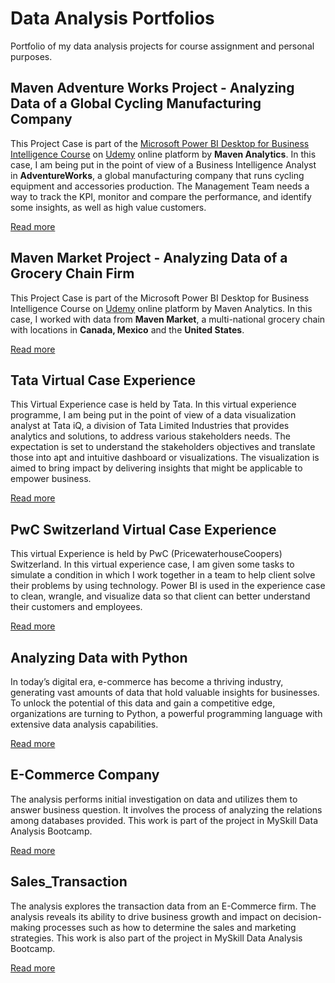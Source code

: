 # Data Analysis Portfolios
Portfolio of my data analysis projects for course assignment and personal purposes.

## Maven Adventure Works Project - Analyzing Data of a Global Cycling Manufacturing Company
This Project Case is part of the [Microsoft Power BI Desktop for Business Intelligence Course](https://www.udemy.com/course/microsoft-power-bi-up-running-with-power-bi-desktop/) on [Udemy](https://www.udemy.com) online platform by **Maven Analytics**. In this case, I am being put in the point of view of a Business Intelligence Analyst in **AdventureWorks**, a global manufacturing company that runs cycling equipment and accessories production. The Management Team needs a way to track the KPI, monitor and compare the performance, and identify some insights, as well as high value customers.

[Read more](https://triwgani.github.io/Maven01/)


## Maven Market Project - Analyzing Data of a Grocery Chain Firm
This Project Case is part of the Microsoft Power BI Desktop for Business Intelligence Course on [Udemy](https://www.udemy.com/course/microsoft-power-bi-up-running-with-power-bi-desktop/) online platform by Maven Analytics. In this case, I worked with data from **Maven Market**, a multi-national grocery chain with locations in **Canada, Mexico** and the **United States**.

[Read more](https://triwgani.github.io/Maven02/)

## Tata Virtual Case Experience
This Virtual Experience case is held by Tata. In this virtual experience programme, I am being put in the point of view of a data visualization analyst at Tata iQ, a division of Tata Limited Industries that provides analytics and solutions, to address various stakeholders needs. The expectation is set to understand the stakeholders objectives and translate those into apt and intuitive dashboard or visualizations. The visualization is aimed to bring impact by delivering insights that might be applicable to empower business.

[Read more](https://triwgani.github.io/Tata.DataVisualization/)

## PwC Switzerland Virtual Case Experience

This virtual Experience is held by PwC (PricewaterhouseCoopers) Switzerland. In this virtual experience case, I am given some tasks to simulate a condition in which I work together in a team to help client solve their problems by using technology. Power BI is used in the experience case to clean, wrangle, and visualize data so that client can better understand their customers and employees.

[Read more](https://triwgani.github.io/pwc_digital.transformation/)

## Analyzing Data with Python

In today’s digital era, e-commerce has become a thriving industry, generating vast amounts of data that hold valuable insights for businesses. To unlock the potential of this data and gain a competitive edge, organizations are turning to Python, a powerful programming language with extensive data analysis capabilities.

[Read more](https://triwgani.github.io/ADWP/)

## E-Commerce Company

The analysis performs initial investigation on data and utilizes them to answer business question. It involves the process of analyzing the relations among databases provided. This work is part of the project in MySkill Data Analysis Bootcamp.

[Read more](https://triwgani.github.io/E-Commerce_Company/)


## Sales_Transaction

The analysis explores the transaction data from an E-Commerce firm. The analysis reveals its ability to drive business growth and impact on decision-making processes such as how to determine the sales and marketing strategies. This work is also part of the project in MySkill Data Analysis Bootcamp.

[Read more](https://triwgani.github.io/Sales_Transaction/)


